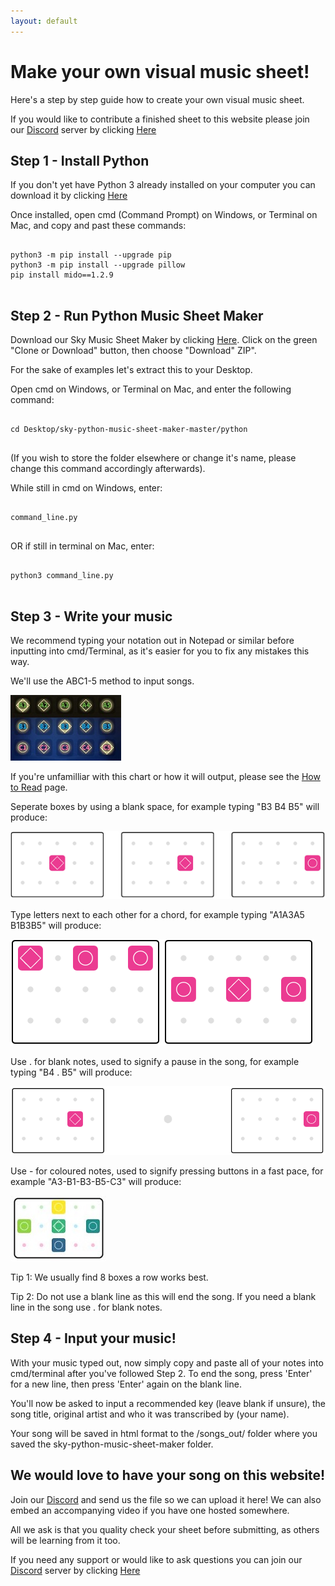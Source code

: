 ```yaml
---
layout: default
---
```


<h1>Make your own visual music sheet!</h1>

<p>Here's a step by step guide how to create your own visual music sheet.</p>
If you would like to contribute a finished sheet to this website please join our <a href="./discord.html">Discord</a> server by clicking  <a href="./discord.html">Here</a>

<h2>Step 1 - Install Python</h2>
If you don't yet have Python 3 already installed on your computer you can download it by clicking <a href="https://www.python.org/downloads/" target="_blank">Here</a>

<p>Once installed, open cmd (Command Prompt) on Windows, or Terminal on Mac, and copy and past these commands:</p>
<pre>
  <code>
python3 -m pip install --upgrade pip
python3 -m pip install --upgrade pillow
pip install mido==1.2.9
  </code>
</pre>
    
<h2>Step 2 - Run Python Music Sheet Maker</h2>
Download our Sky Music Sheet Maker by clicking <a href="https://github.com/sky-music/sky-python-music-sheet-maker" target="_blank">Here</a>. Click on the green "Clone or Download" button, then choose "Download" ZIP".

For the sake of examples let's extract this to your Desktop.

<p>Open cmd on Windows, or Terminal on Mac, and enter the following command:</p>
<pre>
  <code>
cd Desktop/sky-python-music-sheet-maker-master/python
  </code>
</pre>
    
(If you wish to store the folder elsewhere or change it's name, please change this command accordingly afterwards).

<p>While still in cmd on Windows, enter:</p>
<pre>
  <code>
command_line.py
  </code>
</pre>

<p>OR if still in terminal on Mac, enter:</p>
<pre>
  <code>
python3 command_line.py
  </code>
</pre>

<h2>Step 3 - Write your music</h2>
We recommend typing your notation out in Notepad or similar before inputting into cmd/Terminal, as it's easier for you to fix any mistakes this way.

<p>We'll use the ABC1-5 method to input songs.</p>
<p><img src="./assets/images/ABC15.jpg"></p>
If you're unfamilliar with this chart or how it will output, please see the <a href="./how-to-read.html">How to Read</a> page.

<p>Seperate boxes by using a blank space, for example typing "B3 B4 B5" will produce:</p>
<img src="./assets/images/notespaces.png">

<p>Type letters next to each other for a chord, for example typing "A1A3A5 B1B3B5" will produce:</p>
<img src="./assets/images/chords.png">

<p>Use . for blank notes, used to signify a pause in the song, for example typing "B4 . B5" will produce:</p>
<img src="./assets/images/space.png">

<p>Use - for coloured notes, used to signify pressing buttons in a fast pace, for example "A3-B1-B3-B5-C3" will produce:</p>
<img src="./assets/images/colourednotes.JPG">

<p>Tip 1: We usually find 8 boxes a row works best.</p>
Tip 2: Do not use a blank line as this will end the song. If you need a blank line in the song use . for blank notes.

<h2>Step 4 - Input your music!</h2>
With your music typed out, now simply copy and paste all of your notes into cmd/terminal after you've followed Step 2.
To end the song, press 'Enter' for a new line, then press 'Enter' again on the blank line.

You'll now be asked to input a recommended key (leave blank if unsure), the song title, original artist and who it was transcribed by (your name).

Your song will be saved in html format to the /songs_out/ folder where you saved the sky-python-music-sheet-maker folder.

<h2>We would love to have your song on this website!</h2>
<p>Join our <a href="./discord.html">Discord</a> and send us the file so we can upload it here! We can also embed an accompanying video if you have one hosted somewhere.</p>
All we ask is that you quality check your sheet before submitting, as others will be learning from it too.


If you need any support or would like to ask questions you can join our <a href="./discord.html">Discord</a> server by clicking <a href="./discord.html">Here</a>









